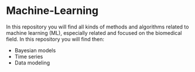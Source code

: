# Machine-Learning

In this repository you will find all kinds of methods and algorithms related to machine learning (ML), especially related and focused on the biomedical field. In this repository you will find then:

- Bayesian models
- Time series
- Data modeling
